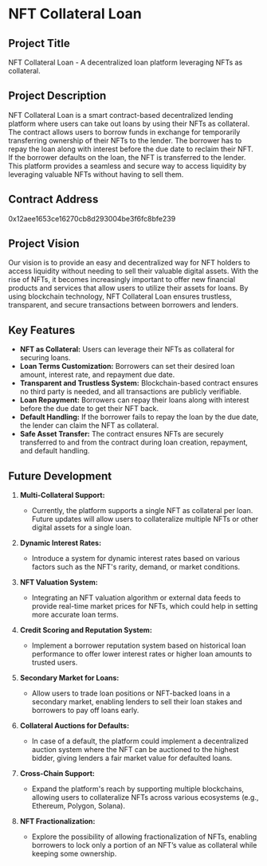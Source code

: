 # NFT Collateral Loan

## Project Title
NFT Collateral Loan - A decentralized loan platform leveraging NFTs as collateral.

## Project Description
NFT Collateral Loan is a smart contract-based decentralized lending platform where users can take out loans by using their NFTs as collateral. The contract allows users to borrow funds in exchange for temporarily transferring ownership of their NFTs to the lender. The borrower has to repay the loan along with interest before the due date to reclaim their NFT. If the borrower defaults on the loan, the NFT is transferred to the lender. This platform provides a seamless and secure way to access liquidity by leveraging valuable NFTs without having to sell them.

## Contract Address
0x12aee1653ce16270cb8d293004be3f6fc8bfe239

## Project Vision
Our vision is to provide an easy and decentralized way for NFT holders to access liquidity without needing to sell their valuable digital assets. With the rise of NFTs, it becomes increasingly important to offer new financial products and services that allow users to utilize their assets for loans. By using blockchain technology, NFT Collateral Loan ensures trustless, transparent, and secure transactions between borrowers and lenders.

## Key Features

- **NFT as Collateral:** Users can leverage their NFTs as collateral for securing loans.
- **Loan Terms Customization:** Borrowers can set their desired loan amount, interest rate, and repayment due date.
- **Transparent and Trustless System:** Blockchain-based contract ensures no third party is needed, and all transactions are publicly verifiable.
- **Loan Repayment:** Borrowers can repay their loans along with interest before the due date to get their NFT back.
- **Default Handling:** If the borrower fails to repay the loan by the due date, the lender can claim the NFT as collateral.
- **Safe Asset Transfer:** The contract ensures NFTs are securely transferred to and from the contract during loan creation, repayment, and default handling.

## Future Development
1. **Multi-Collateral Support:**
   - Currently, the platform supports a single NFT as collateral per loan. Future updates will allow users to collateralize multiple NFTs or other digital assets for a single loan.

2. **Dynamic Interest Rates:**
   - Introduce a system for dynamic interest rates based on various factors such as the NFT's rarity, demand, or market conditions.

3. **NFT Valuation System:**
   - Integrating an NFT valuation algorithm or external data feeds to provide real-time market prices for NFTs, which could help in setting more accurate loan terms.

4. **Credit Scoring and Reputation System:**
   - Implement a borrower reputation system based on historical loan performance to offer lower interest rates or higher loan amounts to trusted users.

5. **Secondary Market for Loans:**
   - Allow users to trade loan positions or NFT-backed loans in a secondary market, enabling lenders to sell their loan stakes and borrowers to pay off loans early.

6. **Collateral Auctions for Defaults:**
   - In case of a default, the platform could implement a decentralized auction system where the NFT can be auctioned to the highest bidder, giving lenders a fair market value for defaulted loans.

7. **Cross-Chain Support:**
   - Expand the platform's reach by supporting multiple blockchains, allowing users to collateralize NFTs across various ecosystems (e.g., Ethereum, Polygon, Solana).

8. **NFT Fractionalization:**
   - Explore the possibility of allowing fractionalization of NFTs, enabling borrowers to lock only a portion of an NFT’s value as collateral while keeping some ownership.




